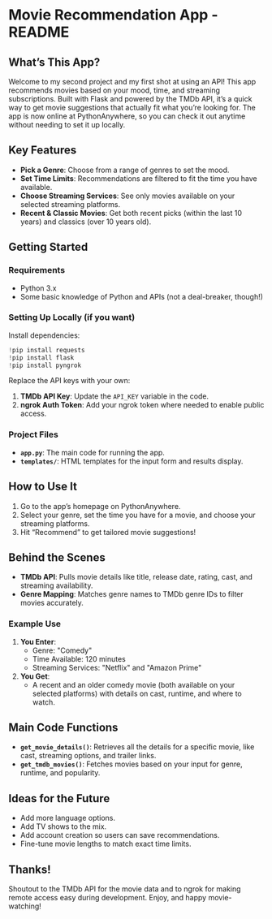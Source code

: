 # Movie Recommendation App - README

## What’s This App?
Welcome to my second project and my first shot at using an API! This app recommends movies based on your mood, time, and streaming subscriptions. Built with Flask and powered by the TMDb API, it’s a quick way to get movie suggestions that actually fit what you’re looking for. The app is now online at PythonAnywhere, so you can check it out anytime without needing to set it up locally.

## Key Features
- **Pick a Genre**: Choose from a range of genres to set the mood.
- **Set Time Limits**: Recommendations are filtered to fit the time you have available.
- **Choose Streaming Services**: See only movies available on your selected streaming platforms.
- **Recent & Classic Movies**: Get both recent picks (within the last 10 years) and classics (over 10 years old).

## Getting Started
### Requirements
- Python 3.x
- Some basic knowledge of Python and APIs (not a deal-breaker, though!)

### Setting Up Locally (if you want)
Install dependencies:
```python
!pip install requests
!pip install flask
!pip install pyngrok
```

Replace the API keys with your own:
1. **TMDb API Key**: Update the `API_KEY` variable in the code.
2. **ngrok Auth Token**: Add your ngrok token where needed to enable public access.

### Project Files
- **`app.py`**: The main code for running the app.
- **`templates/`**: HTML templates for the input form and results display.

## How to Use It
1. Go to the app’s homepage on PythonAnywhere.
2. Select your genre, set the time you have for a movie, and choose your streaming platforms.
3. Hit “Recommend” to get tailored movie suggestions!

## Behind the Scenes
- **TMDb API**: Pulls movie details like title, release date, rating, cast, and streaming availability.
- **Genre Mapping**: Matches genre names to TMDb genre IDs to filter movies accurately.

### Example Use
1. **You Enter**:
   - Genre: "Comedy"
   - Time Available: 120 minutes
   - Streaming Services: "Netflix" and "Amazon Prime"
2. **You Get**:
   - A recent and an older comedy movie (both available on your selected platforms) with details on cast, runtime, and where to watch.

## Main Code Functions
- **`get_movie_details()`**: Retrieves all the details for a specific movie, like cast, streaming options, and trailer links.
- **`get_tmdb_movies()`**: Fetches movies based on your input for genre, runtime, and popularity.

## Ideas for the Future
- Add more language options.
- Add TV shows to the mix.
- Add account creation so users can save recommendations.
- Fine-tune movie lengths to match exact time limits.

## Thanks!
Shoutout to the TMDb API for the movie data and to ngrok for making remote access easy during development. Enjoy, and happy movie-watching!
